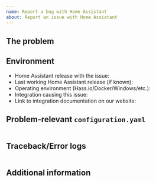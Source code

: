 ```yaml
---
name: Report a bug with Home Assistant 
about: Report an issue with Home Assistant
---
```

<!-- READ THIS FIRST:
- If you need additional help with this template, please refer to https://www.home-assistant.io/help/reporting_issues/
- Make sure you are running the latest version of Home Assistant before reporting an issue: https://github.com/home-assistant/home-assistant/releases
- Do not report issues for integrations if you are using custom components or integrations.
- Provide as many details as possible. Paste logs, configuration samples and code into the backticks.
DO NOT DELETE ANY TEXT from this template! Otherwise, your issue may be closed without comment.
-->
## The problem
<!-- 
    Describe the issue you are experiencing here to communicate to the
    maintainers. Tell us what you were trying to do and what happened instead.
-->


## Environment
<!--
    Provide details about the versions you are using, which helps us reproducing
    and finding the issue quicker. Version information is found in the
    Home Assistant frontend: Developer tools -> Info.
-->

- Home Assistant release with the issue: 
- Last working Home Assistant release (if known): 
- Operating environment (Hass.io/Docker/Windows/etc.): 
- Integration causing this issue: 
- Link to integration documentation on our website: 

## Problem-relevant `configuration.yaml`
<!--
    An example configuration that caused the problem for you. Fill this out even
    if it seems unimportant to you. Please be sure to remove personal information
    like password other credentials.
-->

```yaml

```

## Traceback/Error logs
<!--
    If you come across any trace or error logs, please provide them.
-->

```txt

```

## Additional information

